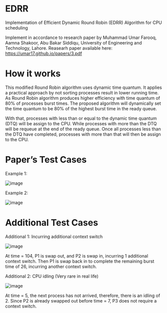# EDRR
Implementation of Efficient Dynamic Round Robin (EDRR) Algorithm for CPU scheduling

Implement in accordance to research paper by Muhammad Umar Farooq, Aamna Shakoor, Abu Bakar Siddiqu, University of Engineering and Technology, Lahore. Reasearh paper available here: https://umar17.github.io/papers/3.pdf

# How it works
This modified Round Robin algorithm uses dynamic time quantum. It applies a practical approach by
not sorting processes result in lower running time. As Round Robin algorithm produces higher
efficiency with time quantum of 80% of processes burst times. The proposed algorithm will
dynamically set the time quantum to be 80% of the highest burst time in the ready queue.

With that, processes with less than or equal to the dynamic time quantum (DTQ) will be assign to the
CPU. While processes with more than the DTQ will be requeue at the end of the ready queue. Once
all processes less than the DTQ have completed, processes with more than that will then be assign
to the CPU. 

# Paper’s Test Cases 

Example 1:

![image](https://user-images.githubusercontent.com/74093833/131978546-1ac5c6fa-5e63-408b-9236-883987de3780.png)

Example 2:

![image](https://user-images.githubusercontent.com/74093833/131978809-c6598859-b38a-4af8-9cd1-af6653b8bff2.png)


# Additional Test Cases

Additional 1: Incurring additional context switch

![image](https://user-images.githubusercontent.com/74093833/131979138-1cf8c9c2-a6df-4b9c-bf8a-24849b5009b1.png)

At time = 104, P1 is swap out, and P2 is swap in, incurring 1 additional context switch. Then P1 is
swap back in to complete the remaining burst time of 26, incurring another context switch. 


Additional 2: CPU idling (Very rare in real life)

![image](https://user-images.githubusercontent.com/74093833/131979565-c5a994c3-e94c-4d0a-bd22-71f46825fb52.png)

At time = 5, the next process has not arrived, therefore, there is an idling of 2. Since P2 is already
swapped out before time = 7, P3 does not require a context switch. 

